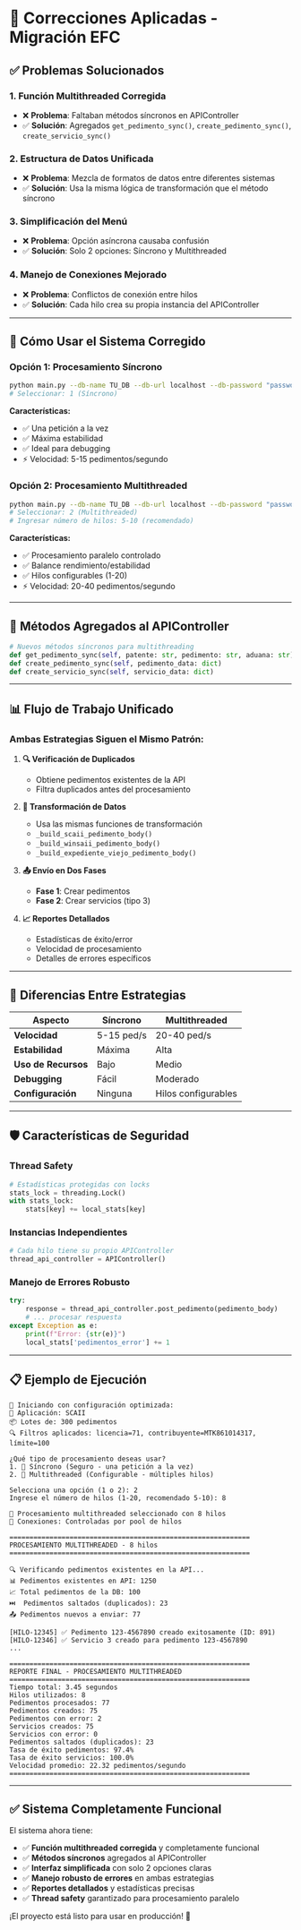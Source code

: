 # 🔧 Correcciones Aplicadas - Migración EFC

## ✅ Problemas Solucionados

### 1. **Función Multithreaded Corregida**
- ❌ **Problema**: Faltaban métodos síncronos en APIController
- ✅ **Solución**: Agregados `get_pedimento_sync()`, `create_pedimento_sync()`, `create_servicio_sync()`

### 2. **Estructura de Datos Unificada**
- ❌ **Problema**: Mezcla de formatos de datos entre diferentes sistemas
- ✅ **Solución**: Usa la misma lógica de transformación que el método síncrono

### 3. **Simplificación del Menú**
- ❌ **Problema**: Opción asíncrona causaba confusión
- ✅ **Solución**: Solo 2 opciones: Síncrono y Multithreaded

### 4. **Manejo de Conexiones Mejorado**
- ❌ **Problema**: Conflictos de conexión entre hilos
- ✅ **Solución**: Cada hilo crea su propia instancia del APIController

---

## 🚀 Cómo Usar el Sistema Corregido

### Opción 1: Procesamiento Síncrono
```bash
python main.py --db-name TU_DB --db-url localhost --db-password "password" --app 1
# Seleccionar: 1 (Síncrono)
```

**Características:**
- ✅ Una petición a la vez
- ✅ Máxima estabilidad
- ✅ Ideal para debugging
- ⚡ Velocidad: 5-15 pedimentos/segundo

### Opción 2: Procesamiento Multithreaded
```bash
python main.py --db-name TU_DB --db-url localhost --db-password "password" --app 1
# Seleccionar: 2 (Multithreaded)
# Ingresar número de hilos: 5-10 (recomendado)
```

**Características:**
- ✅ Procesamiento paralelo controlado
- ✅ Balance rendimiento/estabilidad
- ✅ Hilos configurables (1-20)
- ⚡ Velocidad: 20-40 pedimentos/segundo

---

## 🔧 Métodos Agregados al APIController

```python
# Nuevos métodos síncronos para multithreading
def get_pedimento_sync(self, patente: str, pedimento: str, aduana: str)
def create_pedimento_sync(self, pedimento_data: dict)  
def create_servicio_sync(self, servicio_data: dict)
```

---

## 📊 Flujo de Trabajo Unificado

### Ambas Estrategias Siguen el Mismo Patrón:

1. **🔍 Verificación de Duplicados**
   - Obtiene pedimentos existentes de la API
   - Filtra duplicados antes del procesamiento

2. **🔄 Transformación de Datos**
   - Usa las mismas funciones de transformación
   - `_build_scaii_pedimento_body()`
   - `_build_winsaii_pedimento_body()`
   - `_build_expediente_viejo_pedimento_body()`

3. **📤 Envío en Dos Fases**
   - **Fase 1**: Crear pedimentos
   - **Fase 2**: Crear servicios (tipo 3)

4. **📈 Reportes Detallados**
   - Estadísticas de éxito/error
   - Velocidad de procesamiento
   - Detalles de errores específicos

---

## 🎯 Diferencias Entre Estrategias

| Aspecto | Síncrono | Multithreaded |
|---------|----------|---------------|
| **Velocidad** | 5-15 ped/s | 20-40 ped/s |
| **Estabilidad** | Máxima | Alta |
| **Uso de Recursos** | Bajo | Medio |
| **Debugging** | Fácil | Moderado |
| **Configuración** | Ninguna | Hilos configurables |

---

## 🛡️ Características de Seguridad

### Thread Safety
```python
# Estadísticas protegidas con locks
stats_lock = threading.Lock()
with stats_lock:
    stats[key] += local_stats[key]
```

### Instancias Independientes
```python
# Cada hilo tiene su propio APIController
thread_api_controller = APIController()
```

### Manejo de Errores Robusto
```python
try:
    response = thread_api_controller.post_pedimento(pedimento_body)
    # ... procesar respuesta
except Exception as e:
    print(f"Error: {str(e)}")
    local_stats['pedimentos_error'] += 1
```

---

## 📋 Ejemplo de Ejecución

```
🚀 Iniciando con configuración optimizada:
📱 Aplicación: SCAII
📦 Lotes de: 300 pedimentos
🔍 Filtros aplicados: licencia=71, contribuyente=MTK861014317, límite=100

¿Qué tipo de procesamiento deseas usar?
1. 📝 Síncrono (Seguro - una petición a la vez)
2. 🧵 Multithreaded (Configurable - múltiples hilos)

Selecciona una opción (1 o 2): 2
Ingrese el número de hilos (1-20, recomendado 5-10): 8

🧵 Procesamiento multithreaded seleccionado con 8 hilos
🔗 Conexiones: Controladas por pool de hilos

============================================================
PROCESAMIENTO MULTITHREADED - 8 hilos
============================================================

🔍 Verificando pedimentos existentes en la API...
📊 Pedimentos existentes en API: 1250
📈 Total pedimentos de la DB: 100
⏭️  Pedimentos saltados (duplicados): 23
📤 Pedimentos nuevos a enviar: 77

[HILO-12345] ✅ Pedimento 123-4567890 creado exitosamente (ID: 891)
[HILO-12346] ✅ Servicio 3 creado para pedimento 123-4567890
...

============================================================
REPORTE FINAL - PROCESAMIENTO MULTITHREADED
============================================================
Tiempo total: 3.45 segundos
Hilos utilizados: 8
Pedimentos procesados: 77
Pedimentos creados: 75
Pedimentos con error: 2
Servicios creados: 75
Servicios con error: 0
Pedimentos saltados (duplicados): 23
Tasa de éxito pedimentos: 97.4%
Tasa de éxito servicios: 100.0%
Velocidad promedio: 22.32 pedimentos/segundo
============================================================
```

---

## ✅ Sistema Completamente Funcional

El sistema ahora tiene:
- ✅ **Función multithreaded corregida** y completamente funcional
- ✅ **Métodos síncronos** agregados al APIController
- ✅ **Interfaz simplificada** con solo 2 opciones claras
- ✅ **Manejo robusto de errores** en ambas estrategias
- ✅ **Reportes detallados** y estadísticas precisas
- ✅ **Thread safety** garantizado para procesamiento paralelo

¡El proyecto está listo para usar en producción! 🚀
